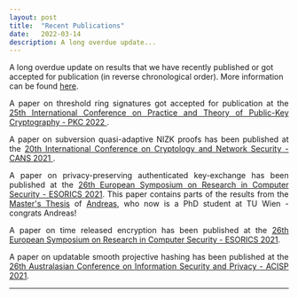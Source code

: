 ```yaml
---
layout: post
title:  "Recent Publications"
date:   2022-03-14
description: A long overdue update...
---
```

A long overdue update on results that we have recently published or got accepted for publication (in reverse chronological order). More information can be found <a href="https://profet.at/pubs/" target="_blank">here</a>. 

<p class="blockquote" align="justify">A paper on threshold ring signatures got accepted for publication at the <a href="https://pkc.iacr.org/2022/" target="_blank">25th International Conference on Practice and Theory of Public-Key Cryptography - PKC 2022 </a>.</p>

<p class="blockquote" align="justify">A paper on subversion quasi-adaptive NIZK proofs has been published at the <a href="https://cans2021.at/" target="_blank">20th International Conference on Cryptology and Network Security - CANS 2021 </a>.</p>

<p class="blockquote" align="justify">A paper on privacy-preserving authenticated key-exchange has been published at the <a href="https://esorics2021.athene-center.de/" target="_blank">26th European Symposium on Research in Computer Security - ESORICS 2021</a>. This paper contains parts of the results from the <a href="https://repositum.tuwien.at/handle/20.500.12708/18352" target="_blank">Master's Thesis</a> of <a href="https://secpriv.wien/team/andreas/" target="_blank">Andreas</a>, who now is a PhD student at TU Wien - congrats Andreas!</p>

<p class="blockquote" align="justify">A paper on time released encryption has been published at the <a href="https://esorics2021.athene-center.de/" target="_blank">26th European Symposium on Research in Computer Security - ESORICS 2021</a>.</p>

<p class="blockquote" align="justify">A paper on updatable smooth projective hashing has been published at the <a href="https://data61dsslab.github.io/acisp2021/" target="_blank">26th Australasian Conference on Information Security and Privacy - ACISP 2021</a>.</p>

<hr> 